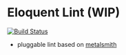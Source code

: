 
# Eloquent Lint (WIP)

[![Build Status](https://travis-ci.org/jmayer13/eloquent-lint.svg?branch=master)](https://travis-ci.org/jmayer13/eloquent-lint)

- pluggable lint based on [metalsmith](https://github.com/metalsmith/metalsmith)